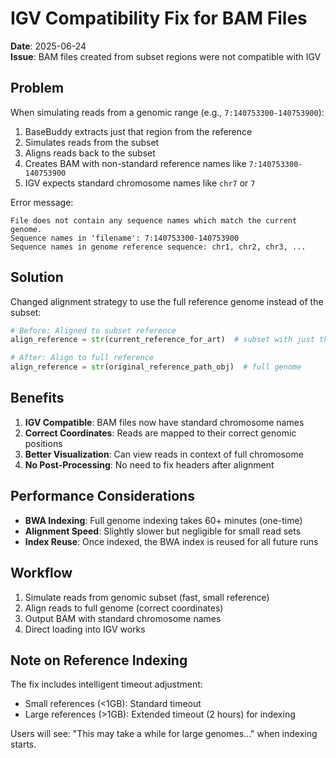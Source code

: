 # IGV Compatibility Fix for BAM Files

**Date**: 2025-06-24  
**Issue**: BAM files created from subset regions were not compatible with IGV

## Problem

When simulating reads from a genomic range (e.g., `7:140753300-140753900`):
1. BaseBuddy extracts just that region from the reference
2. Simulates reads from the subset
3. Aligns reads back to the subset
4. Creates BAM with non-standard reference names like `7:140753300-140753900`
5. IGV expects standard chromosome names like `chr7` or `7`

Error message:
```
File does not contain any sequence names which match the current genome.
Sequence names in 'filename': 7:140753300-140753900
Sequence names in genome reference sequence: chr1, chr2, chr3, ...
```

## Solution

Changed alignment strategy to use the full reference genome instead of the subset:

```python
# Before: Aligned to subset reference
align_reference = str(current_reference_for_art)  # subset with just the range

# After: Align to full reference
align_reference = str(original_reference_path_obj)  # full genome
```

## Benefits

1. **IGV Compatible**: BAM files now have standard chromosome names
2. **Correct Coordinates**: Reads are mapped to their correct genomic positions
3. **Better Visualization**: Can view reads in context of full chromosome
4. **No Post-Processing**: No need to fix headers after alignment

## Performance Considerations

- **BWA Indexing**: Full genome indexing takes 60+ minutes (one-time)
- **Alignment Speed**: Slightly slower but negligible for small read sets
- **Index Reuse**: Once indexed, the BWA index is reused for all future runs

## Workflow

1. Simulate reads from genomic subset (fast, small reference)
2. Align reads to full genome (correct coordinates)
3. Output BAM with standard chromosome names
4. Direct loading into IGV works

## Note on Reference Indexing

The fix includes intelligent timeout adjustment:
- Small references (<1GB): Standard timeout
- Large references (>1GB): Extended timeout (2 hours) for indexing

Users will see: "This may take a while for large genomes..." when indexing starts.